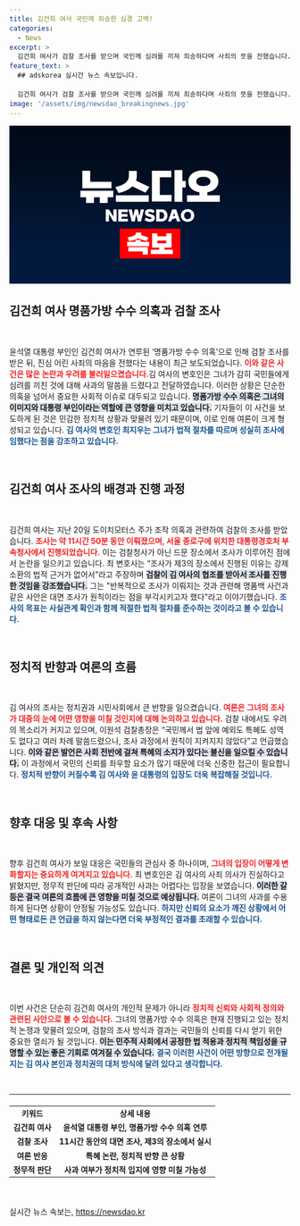 ```yaml
---
title: 김건희 여사 국민께 죄송한 심경 고백!
categories:
  - News
excerpt: >
  김건희 여사가 검찰 조사를 받으며 국민께 심려를 끼쳐 죄송하다며 사죄의 뜻을 전했습니다. 그러나 조사 방식에 대한 특혜 논란이 끊이지 않으며, 검찰총장마저 사과하는 상황이 벌어졌습니다. 클릭해 더 많은 이야기를 확인하세요!
feature_text: >
  ## adskorea 실시간 뉴스 속보입니다.

  김건희 여사가 검찰 조사를 받으며 국민께 심려를 끼쳐 죄송하다며 사죄의 뜻을 전했습니다. 그러나 조사 방식에 대한 특혜 논란이 끊이지 않으며, 검찰총장마저 사과하는 상황이 벌어졌습니다. 클릭해 더 많은 이야기를 확인하세요!
image: '/assets/img/newsdao_breakingnews.jpg'
---
```


<p><img src="/assets/img/newsdao_breakingnews.jpg" alt="adskorea 속보" /></p>

<h2 data-ke-size="size26">김건희 여사 명품가방 수수 의혹과 검찰 조사</h2>

<p data-ke-size="size16">&nbsp;</p>

<p>윤석열 대통령 부인인 김건희 여사가 연루된 ‘명품가방 수수 의혹’으로 인해 검찰 조사를 받은 뒤, 진심 어린 사죄의 마음을 전했다는 내용이 최근 보도되었습니다. <b><span style="color: #ee2323;">이와 같은 사건은 많은 논란과 우려를 불러일으켰습니다.</span></b>김 여사의 변호인은 그녀가 감히 국민들에게 심려를 끼친 것에 대해 사과의 말씀을 드렸다고 전달하였습니다. 이러한 상황은 단순한 의혹을 넘어서 중요한 사회적 이슈로 대두되고 있습니다. <b><span style="background-color: #21538527;">명품가방 수수 의혹은 그녀의 이미지와 대통령 부인이라는 역할에 큰 영향을 미치고 있습니다.</span></b> 기자들이 이 사건을 보도하게 된 것은 민감한 정치적 상황과 맞물려 있기 때문이며, 이로 인해 여론이 크게 형성되고 있습니다. <b><span style="color: #1a5490;">김 여사의 변호인 최지우는 그녀가 법적 절차를 따르며 성실히 조사에 임했다는 점을 강조하고 있습니다.</span></b></p>

<p data-ke-size="size16">&nbsp;</p>

<h2 data-ke-size="size26">김건희 여사 조사의 배경과 진행 과정</h2>

<p data-ke-size="size16">&nbsp;</p>

<p>김건희 여사는 지난 20일 도이치모터스 주가 조작 의혹과 관련하여 검찰의 조사를 받았습니다. <b><span style="color: #ee2323;">조사는 약 11시간 50분 동안 이뤄졌으며, 서울 종로구에 위치한 대통령경호처 부속청사에서 진행되었습니다.</span></b> 이는 검찰청사가 아닌 드문 장소에서 조사가 이루어진 점에서 논란을 일으키고 있습니다. 최 변호사는 “조사가 제3의 장소에서 진행된 이유는 강제 소환의 법적 근거가 없어서”라고 주장하며 <b><span style="background-color: #21538527;">검찰이 김 여사의 협조를 받아서 조사를 진행한 것임을 강조했습니다.</span></b> 그는 "반복적으로 조사가 이뤄지는 것과 관련해 명품백 사건과 같은 사안은 대면 조사가 원칙이라는 점을 부각시키고자 했다"라고 이야기했습니다. <b><span style="color: #1a5490;">조사의 목표는 사실관계 확인과 함께 적절한 법적 절차를 준수하는 것이라고 볼 수 있습니다.</span></b></p>

<p data-ke-size="size16">&nbsp;</p>

<h2 data-ke-size="size26">정치적 반향과 여론의 흐름</h2>

<p data-ke-size="size16">&nbsp;</p>

<p>김 여사의 조사는 정치권과 시민사회에서 큰 반향을 일으켰습니다. <b><span style="color: #ee2323;">여론은 그녀의 조사가 대중의 눈에 어떤 영향을 미칠 것인지에 대해 논의하고 있습니다.</span></b> 검찰 내에서도 우려의 목소리가 커지고 있으며, 이원석 검찰총장은 “국민께서 법 앞에 예외도 특혜도 성역도 없다고 여러 차례 말씀드렸으나, 조사 과정에서 원칙이 지켜지지 않았다”고 언급했습니다. <b><span style="background-color: #21538527;">이와 같은 발언은 사회 전반에 걸쳐 특혜의 소지가 있다는 불신을 일으킬 수 있습니다.</span></b> 이 과정에서 국민의 신뢰를 좌우할 요소가 많기 때문에 더욱 신중한 접근이 필요합니다. <b><span style="color: #1a5490;">정치적 반향이 커질수록 김 여사와 윤 대통령의 입장도 더욱 복잡해질 것입니다.</span></b></p>

<p data-ke-size="size16">&nbsp;</p>

<h2 data-ke-size="size26">향후 대응 및 후속 사항</h2>

<p data-ke-size="size16">&nbsp;</p>

<p>향후 김건희 여사가 보일 대응은 국민들의 관심사 중 하나이며, <b><span style="color: #ee2323;">그녀의 입장이 어떻게 변화할지는 중요하게 여겨지고 있습니다.</span></b> 최 변호인은 김 여사의 사죄 의사가 진실하다고 밝혔지만, 정무적 판단에 따라 공개적인 사과는 어렵다는 입장을 보였습니다. <b><span style="background-color: #21538527;">이러한 갈등은 결국 여론의 흐름에 큰 영향을 미칠 것으로 예상됩니다.</span></b> 여론이 그녀의 사과를 수용하게 된다면 상황이 안정될 가능성도 있습니다. <b><span style="color: #1a5490;">하지만 신뢰의 요소가 깨진 상황에서 어떤 형태로든 큰 언급을 하지 않는다면 더욱 부정적인 결과를 초래할 수 있습니다.</span></b></p>

<p data-ke-size="size16">&nbsp;</p>

<h2 data-ke-size="size26">결론 및 개인적 의견</h2>

<p data-ke-size="size16">&nbsp;</p>

<p>이번 사건은 단순히 김건희 여사의 개인적 문제가 아니라 <b><span style="color: #ee2323;">정치적 신뢰와 사회적 정의와 관련된 사안으로 볼 수 있습니다.</span></b> 그녀의 명품가방 수수 의혹은 현재 진행되고 있는 정치적 논쟁과 맞물려 있으며, 검찰의 조사 방식과 결과는 국민들의 신뢰를 다시 얻기 위한 중요한 열쇠가 될 것입니다. <b><span style="background-color: #21538527;">이는 민주적 사회에서 공정한 법 적용과 정치적 책임성을 규명할 수 있는 좋은 기회로 여겨질 수 있습니다.</span></b> <b><span style="color: #1a5490;">결국 이러한 사건이 어떤 방향으로 전개될지는 김 여사 본인과 정치권의 대처 방식에 달려 있다고 생각합니다.</span></b></p>

<p data-ke-size="size16">&nbsp;</p>

<hr>

<table style="width: 100%; border-collapse: collapse; margin: 20px 0;">
<tr>
<td style="text-align: center; height: 17px;"><b>키워드</b></td>
<td style="text-align: center; height: 17px;"><b>상세 내용</b></td>
</tr>
<tr>
<td style="text-align: center; height: 17px;"><b>김건희 여사</b></td>
<td style="text-align: center; height: 17px;"><b>윤석열 대통령 부인, 명품가방 수수 의혹 연루</b></td>
</tr>
<tr>
<td style="text-align: center; height: 17px;"><b>검찰 조사</b></td>
<td style="text-align: center; height: 17px;"><b>11시간 동안의 대면 조사, 제3의 장소에서 실시</b></td>
</tr>
<tr>
<td style="text-align: center; height: 17px;"><b>여론 반응</b></td>
<td style="text-align: center; height: 17px;"><b>특혜 논란, 정치적 반향 큰 상황</b></td>
</tr>
<tr>
<td style="text-align: center; height: 17px;"><b>정무적 판단</b></td>
<td style="text-align: center; height: 17px;"><b>사과 여부가 정치적 입지에 영향 미칠 가능성</b></td>
</tr>
</table>

<p data-ke-size="size16">&nbsp;</p>
실시간 뉴스 속보는, <a href="https://newsdao.kr" rel="dofollow">https://newsdao.kr</a>


